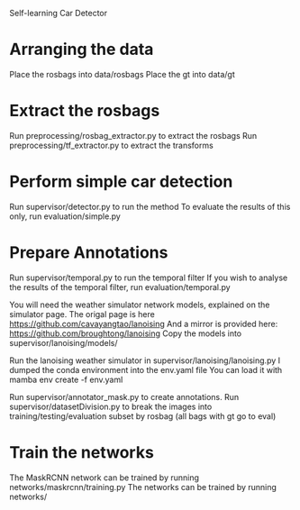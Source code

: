 Self-learning Car Detector

# Arranging the data
Place the rosbags into data/rosbags
Place the gt into data/gt

# Extract the rosbags
Run preprocessing/rosbag_extractor.py to extract the rosbags
Run preprocessing/tf_extractor.py to extract the transforms

# Perform simple car detection
Run supervisor/detector.py to run the method
To evaluate the results of this only, run evaluation/simple.py

# Prepare Annotations
Run supervisor/temporal.py to run the temporal filter
If you wish to analyse the results of the temporal filter, run evaluation/temporal.py

You will need the weather simulator network models, explained on the simulator page.
The origal page is here https://github.com/cavayangtao/lanoising
And a mirror is provided here: https://github.com/broughtong/lanoising
Copy the models into supervisor/lanoising/models/

Run the lanoising weather simulator in supervisor/lanoising/lanoising.py
I dumped the conda environment into the env.yaml file
You can load it with mamba env create -f env.yaml

Run supervisor/annotator_mask.py to create annotations.
Run supervisor/datasetDivision.py to break the images into training/testing/evaluation subset by rosbag (all bags with gt go to eval)

# Train the networks
The MaskRCNN network can be trained by running networks/maskrcnn/training.py
The networks can be trained by running networks/
